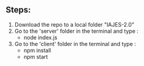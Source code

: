 Steps:
----

1. Download the repo to a local folder "IAJES-2.0"
2. Go to the 'server' folder in the terminal and type : 
    - node index.js
3. Go to the 'client' folder in the terminal and type :
    - npm install
    - npm start
